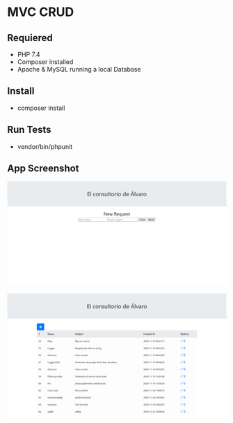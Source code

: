 # MVC CRUD

## Requiered

- PHP 7.4
- Composer installed
- Apache & MySQL running a local Database

## Install

- composer install

## Run Tests

- vendor/bin/phpunit

## App Screenshot


![Alt text](img/screenshot.png?raw=true "screenshot")

![Alt text](img/screenshot2.png?raw=true "screenshot2")



